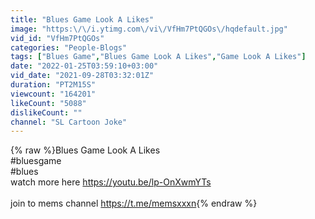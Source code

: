 ```yaml
---
title: "Blues Game Look A Likes"
image: "https:\/\/i.ytimg.com\/vi\/VfHm7PtQGOs\/hqdefault.jpg"
vid_id: "VfHm7PtQGOs"
categories: "People-Blogs"
tags: ["Blues Game","Blues Game Look A Likes","Game Look A Likes"]
date: "2022-01-25T03:59:10+03:00"
vid_date: "2021-09-28T03:32:01Z"
duration: "PT2M15S"
viewcount: "164201"
likeCount: "5088"
dislikeCount: ""
channel: "SL Cartoon Joke"
---
```

{% raw %}Blues Game Look A Likes<br />#bluesgame<br />#blues<br />watch more here  <a rel="nofollow" target="blank" href="https://youtu.be/lp-OnXwmYTs">https://youtu.be/lp-OnXwmYTs</a><br /><br />join to mems channel <a rel="nofollow" target="blank" href="https://t.me/memsxxxn">https://t.me/memsxxxn</a>{% endraw %}
